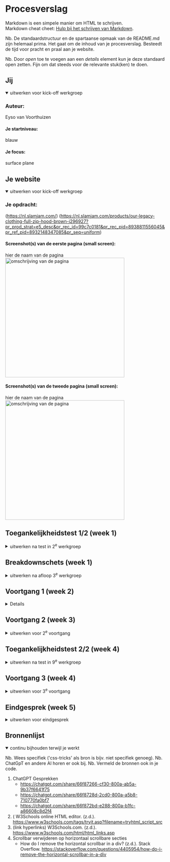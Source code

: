 # Procesverslag
Markdown is een simpele manier om HTML te schrijven.  
Markdown cheat cheet: [Hulp bij het schrijven van Markdown](https://github.com/adam-p/markdown-here/wiki/Markdown-Cheatsheet).

Nb. De standaardstructuur en de spartaanse opmaak van de README.md zijn helemaal prima. Het gaat om de inhoud van je procesverslag. Besteedt de tijd voor pracht en praal aan je website.

Nb. Door *open* toe te voegen aan een *details* element kun je deze standaard open zetten. Fijn om dat steeds voor de relevante stuk(ken) te doen.





## Jij

<details open>
  <summary>uitwerken voor kick-off werkgroep</summary>

  ### Auteur:
  Eyso van Voorthuizen

  #### Je startniveau:
  blauw

  #### Je focus:
  surface plane
 
</details>





## Je website

<details open>
  <summary>uitwerken voor kick-off werkgroep</summary>

  ### Je opdracht:
  (https://nl.slamjam.com/)
  (https://nl.slamjam.com/products/our-legacy-clothing-full-zip-hood-brown-j296927?pr_prod_strat=e5_desc&pr_rec_id=99c7c0181&pr_rec_pid=8938811556045&pr_ref_pid=8932148347085&pr_seq=uniform)
  #### Screenshot(s) van de eerste pagina (small screen): 
  hier de naam van de pagina  
  <img src="readme-images/nl.slamjam.com_(iPhone 14 Pro Max).png" width="375px" alt="omschrijving van de pagina">

  #### Screenshot(s) van de tweede pagina (small screen):
  hier de naam van de pagina  
  <img src="readme-images/nl.slamjam.com_products_our-legacy-clothing-full-zip-hood-brown-j296927(iPhone 14 Pro Max).png" width="375px" alt="omschrijving van de pagina">
 
</details>



## Toegankelijkheidstest 1/2 (week 1)

<details>
  <summary>uitwerken na test in 2<sup>e</sup> werkgroep</summary>

  ### Bevindingen
  Lijst met je bevindingen die in de test naar voren kwamen:

</details>



## Breakdownschets (week 1)

<details>
  <summary>uitwerken na afloop 3<sup>e</sup> werkgroep</summary>

  ### de hele pagina: 
  <img src="readme-images/dummy-plaatje.jpg" width="375px" alt="breakdown van de hele pagina">

  ### dynamisch deel (bijv menu): 
  <img src="readme-images/dummy-plaatje.jpg" width="375px" alt="breakdown van een dynamisch deel">

  ### wellicht nog een dynamisch deel (bijv filter): 
  <img src="readme-images/dummy-plaatje.jpg" width="375px" alt="breakdown van nog een dynamisch deel">

</details>





## Voortgang 1 (week 2)

<details>
niet aanwezig geweest

</details>





## Voortgang 2 (week 3)

<details>
  <summary>uitwerken voor 2<sup>e</sup> voortgang</summary>

  ### Stand van zaken
  Ik liep erg achter dus schouders eronder, + de site heeft een paar elementen met uitdagende code dus daarover advies gevraagd.

  ### Verslag van meeting
  - Veel met de lesopdrachten oefenen (grid, flexbox)
  - Zo veel mogelijk onderdelen van de site namaken
  - Volle aandacht geven door de opgelopen vertraging

</details>





## Toegankelijkheidstest 2/2 (week 4)

<details>
  <summary>uitwerken na test in 9<sup>e</sup> werkgroep</summary>

  ### Bevindingen
  Lijst met je bevindingen die in de test naar voren kwamen (geef ook aan wat er verbeterd is):

</details>





## Voortgang 3 (week 4)

<details>
  <summary>uitwerken voor 3<sup>e</sup> voortgang</summary>

  ### Stand van zaken
  hier dit ging goed & dit was lastig (neem ook screenshots op van delen van je website en code)


  ### Agenda voor meeting
  - Hulp vragen over een onzichtbare padding
  - 

  ### Verslag van meeting
  hier na afloop snel de uitkomsten van de meeting vastleggen

  - grid in een grid niet optimaal --> flexbox gebruiken

</details>





## Eindgesprek (week 5)

<details>
  <summary>uitwerken voor eindgesprek</summary>

  ### Je uitkomst - karakteristiek screenshots:
  <img src="readme-images/dummy-plaatje.jpg" width="375px" alt="uitomst opdracht 1">


  ### Dit ging goed/Heb ik geleerd: 
  Korte omschrijving met plaatjes

  <img src="readme-images/dummy-plaatje.jpg" width="375px" alt="top">


  ### Dit was lastig/Is niet gelukt:
  Korte omschrijving met plaatjes

  <img src="readme-images/dummy-plaatje.jpg" width="375px" alt="bummer">
</details>





## Bronnenlijst

<details open>
  <summary>continu bijhouden terwijl je werkt</summary>

  Nb. Wees specifiek ('css-tricks' als bron is bijv. niet specifiek genoeg). 
  Nb. ChatGpT en andere AI horen er ook bij.
  Nb. Vermeld de bronnen ook in je code.

  1. ChatGPT Gesprekken
     - https://chatgpt.com/share/66f87266-cf30-800a-ab5a-9b37f6641f75
     - https://chatgpt.com/share/66f8728d-2cd0-800a-a5b8-710770fa0bf7
     - https://chatgpt.com/share/66f872bd-e288-800a-b1fc-a86608c8d2f4
  3. ( W3Schools online HTML editor. (z.d.). https://www.w3schools.com/tags/tryit.asp?filename=tryhtml_script_src
  4. (link hyperlinks) W3Schools.com. (z.d.). https://www.w3schools.com/html/html_links.asp
  5. Scrollbar verwijderen op horizontaal scrollbare secties
     - How do I remove the horizontal scrollbar in a div? (z.d.). Stack Overflow. https://stackoverflow.com/questions/4405954/how-do-i-remove-the-horizontal-scrollbar-in-a-div

</details>
